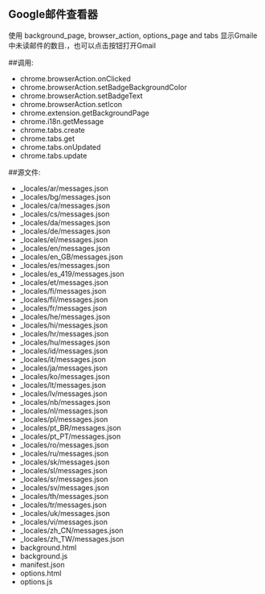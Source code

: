 ﻿Google邮件查看器
----------------
使用 background_page, browser_action, options_page and tabs
显示Gmaile中未读邮件的数目.，也可以点击按钮打开Gmail

##调用:
 - chrome.browserAction.onClicked
 - chrome.browserAction.setBadgeBackgroundColor
 - chrome.browserAction.setBadgeText
 - chrome.browserAction.setIcon
 - chrome.extension.getBackgroundPage
 - chrome.i18n.getMessage
 - chrome.tabs.create
 - chrome.tabs.get
 - chrome.tabs.onUpdated
 - chrome.tabs.update

##源文件:
 - _locales/ar/messages.json
 - _locales/bg/messages.json
 - _locales/ca/messages.json
 - _locales/cs/messages.json
 - _locales/da/messages.json
 - _locales/de/messages.json
 - _locales/el/messages.json
 - _locales/en/messages.json
 - _locales/en_GB/messages.json
 - _locales/es/messages.json
 - _locales/es_419/messages.json
 - _locales/et/messages.json
 - _locales/fi/messages.json
 - _locales/fil/messages.json
 - _locales/fr/messages.json
 - _locales/he/messages.json
 - _locales/hi/messages.json
 - _locales/hr/messages.json
 - _locales/hu/messages.json
 - _locales/id/messages.json
 - _locales/it/messages.json
 - _locales/ja/messages.json
 - _locales/ko/messages.json
 - _locales/lt/messages.json
 - _locales/lv/messages.json
 - _locales/nb/messages.json
 - _locales/nl/messages.json
 - _locales/pl/messages.json
 - _locales/pt_BR/messages.json
 - _locales/pt_PT/messages.json
 - _locales/ro/messages.json
 - _locales/ru/messages.json
 - _locales/sk/messages.json
 - _locales/sl/messages.json
 - _locales/sr/messages.json
 - _locales/sv/messages.json
 - _locales/th/messages.json
 - _locales/tr/messages.json
 - _locales/uk/messages.json
 - _locales/vi/messages.json
 - _locales/zh_CN/messages.json
 - _locales/zh_TW/messages.json
 - background.html
 - background.js
 - manifest.json
 - options.html
 - options.js